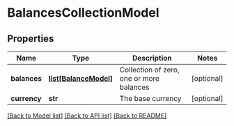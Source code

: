 # BalancesCollectionModel

## Properties
Name | Type | Description | Notes
------------ | ------------- | ------------- | -------------
**balances** | [**list[BalanceModel]**](BalanceModel.md) | Collection of zero, one or more balances | [optional] 
**currency** | **str** | The base currency | [optional] 

[[Back to Model list]](../README.md#documentation-for-models) [[Back to API list]](../README.md#documentation-for-api-endpoints) [[Back to README]](../README.md)


